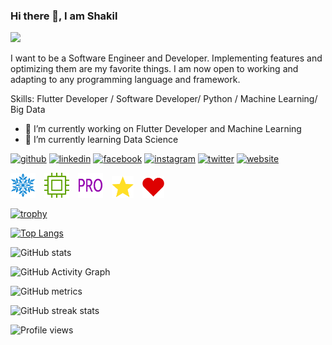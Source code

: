 ### Hi there 👋, I am Shakil 
![](https://camo.githubusercontent.com/ac9dffb526ef7200a223a6ca667df5805de894cb6c2b6697488ef011dd2e67e0/68747470733a2f2f6d69726f2e6d656469756d2e636f6d2f6d61782f323030302f312a2d654c6a5059375547536f51685379573571433667772e676966)

I want to be a Software Engineer and Developer. Implementing features and optimizing them are my favorite things. I am now open to working and adapting to any programming language and framework.

Skills: Flutter Developer /  Software Developer/ Python / Machine Learning/ Big Data

- 🔭 I’m currently working on Flutter Developer and Machine Learning 
- 🌱 I’m currently learning Data Science 


[<img src='https://cdn.jsdelivr.net/npm/simple-icons@3.0.1/icons/github.svg' alt='github' height='40'>](https://github.com/shakil033)  [<img src='https://cdn.jsdelivr.net/npm/simple-icons@3.0.1/icons/linkedin.svg' alt='linkedin' height='40'>](https://www.linkedin.com/in/shakil033/)  [<img src='https://cdn.jsdelivr.net/npm/simple-icons@3.0.1/icons/facebook.svg' alt='facebook' height='40'>](https://www.facebook.com/shakil0333)  [<img src='https://cdn.jsdelivr.net/npm/simple-icons@3.0.1/icons/instagram.svg' alt='instagram' height='40'>](https://instagram.com/m0.shakil/)  [<img src='https://cdn.jsdelivr.net/npm/simple-icons@3.0.1/icons/twitter.svg' alt='twitter' height='40'>](https://twitter.com/c1_sc0)  [<img src='https://cdn.jsdelivr.net/npm/simple-icons@3.0.1/icons/icloud.svg' alt='website' height='40'>](https://shakil033.github.io/shakil-resume)  

<a href='https://archiveprogram.github.com/'><img src='https://raw.githubusercontent.com/acervenky/animated-github-badges/master/assets/acbadge.gif' width='40' height='40'></a> <a href='https://docs.github.com/en/developers'><img src='https://raw.githubusercontent.com/acervenky/animated-github-badges/master/assets/devbadge.gif' width='40' height='40'></a> <a href='https://github.com/pricing'><img src='https://raw.githubusercontent.com/acervenky/animated-github-badges/master/assets/pro.gif' width='40' height='40'></a> <a href='https://stars.github.com/'><img src='https://raw.githubusercontent.com/acervenky/animated-github-badges/master/assets/starbadge.gif' width='35' height='35'></a> <a href='https://docs.github.com/en/github/supporting-the-open-source-community-with-github-sponsors'><img src='https://raw.githubusercontent.com/acervenky/animated-github-badges/master/assets/sponsorbadge.gif' width='35' height='35'></a> 

[![trophy](https://github-profile-trophy.vercel.app/?username=shakil033)](https://github.com/ryo-ma/github-profile-trophy)

[![Top Langs](https://github-readme-stats.vercel.app/api/top-langs/?username=shakil033)](https://github.com/anuraghazra/github-readme-stats)

![GitHub stats](https://github-readme-stats.vercel.app/api?username=shakil033&show_icons=true&count_private=true)  

![GitHub Activity Graph](https://activity-graph.herokuapp.com/graph?username=shakil033)  

![GitHub metrics](https://metrics.lecoq.io/shakil033)  

![GitHub streak stats](https://github-readme-streak-stats.herokuapp.com/?user=shakil033)  

![Profile views](https://gpvc.arturio.dev/shakil033)  
